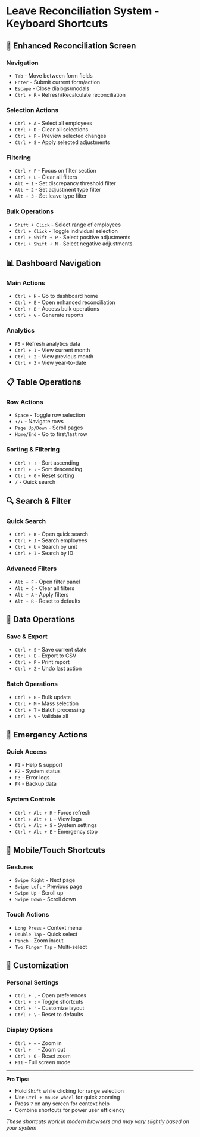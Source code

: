 
# Leave Reconciliation System - Keyboard Shortcuts

## 🔧 Enhanced Reconciliation Screen

### Navigation
- `Tab` - Move between form fields
- `Enter` - Submit current form/action
- `Escape` - Close dialogs/modals
- `Ctrl + R` - Refresh/Recalculate reconciliation

### Selection Actions
- `Ctrl + A` - Select all employees
- `Ctrl + D` - Clear all selections
- `Ctrl + P` - Preview selected changes
- `Ctrl + S` - Apply selected adjustments

### Filtering
- `Ctrl + F` - Focus on filter section
- `Ctrl + L` - Clear all filters
- `Alt + 1` - Set discrepancy threshold filter
- `Alt + 2` - Set adjustment type filter
- `Alt + 3` - Set leave type filter

### Bulk Operations
- `Shift + Click` - Select range of employees
- `Ctrl + Click` - Toggle individual selection
- `Ctrl + Shift + P` - Select positive adjustments
- `Ctrl + Shift + N` - Select negative adjustments

## 📊 Dashboard Navigation

### Main Actions
- `Ctrl + H` - Go to dashboard home
- `Ctrl + E` - Open enhanced reconciliation
- `Ctrl + B` - Access bulk operations
- `Ctrl + G` - Generate reports

### Analytics
- `F5` - Refresh analytics data
- `Ctrl + 1` - View current month
- `Ctrl + 2` - View previous month
- `Ctrl + 3` - View year-to-date

## 📋 Table Operations

### Row Actions
- `Space` - Toggle row selection
- `↑/↓` - Navigate rows
- `Page Up/Down` - Scroll pages
- `Home/End` - Go to first/last row

### Sorting & Filtering
- `Ctrl + ↑` - Sort ascending
- `Ctrl + ↓` - Sort descending
- `Ctrl + 0` - Reset sorting
- `/` - Quick search

## 🔍 Search & Filter

### Quick Search
- `Ctrl + K` - Open quick search
- `Ctrl + J` - Search employees
- `Ctrl + U` - Search by unit
- `Ctrl + I` - Search by ID

### Advanced Filters
- `Alt + F` - Open filter panel
- `Alt + C` - Clear all filters
- `Alt + A` - Apply filters
- `Alt + R` - Reset to defaults

## 💾 Data Operations

### Save & Export
- `Ctrl + S` - Save current state
- `Ctrl + E` - Export to CSV
- `Ctrl + P` - Print report
- `Ctrl + Z` - Undo last action

### Batch Operations
- `Ctrl + B` - Bulk update
- `Ctrl + M` - Mass selection
- `Ctrl + T` - Batch processing
- `Ctrl + V` - Validate all

## 🚨 Emergency Actions

### Quick Access
- `F1` - Help & support
- `F2` - System status
- `F3` - Error logs
- `F4` - Backup data

### System Controls
- `Ctrl + Alt + R` - Force refresh
- `Ctrl + Alt + L` - View logs
- `Ctrl + Alt + S` - System settings
- `Ctrl + Alt + E` - Emergency stop

## 📱 Mobile/Touch Shortcuts

### Gestures
- `Swipe Right` - Next page
- `Swipe Left` - Previous page
- `Swipe Up` - Scroll up
- `Swipe Down` - Scroll down

### Touch Actions
- `Long Press` - Context menu
- `Double Tap` - Quick select
- `Pinch` - Zoom in/out
- `Two Finger Tap` - Multi-select

## 🔧 Customization

### Personal Settings
- `Ctrl + ,` - Open preferences
- `Ctrl + ;` - Toggle shortcuts
- `Ctrl + '` - Customize layout
- `Ctrl + \` - Reset to defaults

### Display Options
- `Ctrl + =` - Zoom in
- `Ctrl + -` - Zoom out
- `Ctrl + 0` - Reset zoom
- `F11` - Full screen mode

---

**Pro Tips:**
- Hold `Shift` while clicking for range selection
- Use `Ctrl + mouse wheel` for quick zooming
- Press `?` on any screen for context help
- Combine shortcuts for power user efficiency

*These shortcuts work in modern browsers and may vary slightly based on your system*
